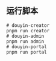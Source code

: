 
## 运行脚本
```shell
# douyin-creator
pnpm run creator
# douyin-admin
pnpm run admin
# douyin-portal
pnpm run portal


```